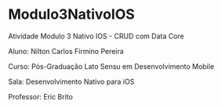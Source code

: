 # Modulo3NativoIOS
Atividade Modulo 3 Nativo IOS - CRUD com Data Core

Aluno: Nilton Carlos Firmino Pereira

Curso: Pós-Graduação Lato Sensu em Desenvolvimento Mobile

Sala: Desenvolvimento Nativo para iOS

Professor: Eric Brito
